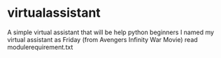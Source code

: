 # virtualassistant
A simple virtual assistant that will be help python beginners
I named my virtual assistant as Friday (from Avengers Infinity War Movie)
read modulerequirement.txt 
